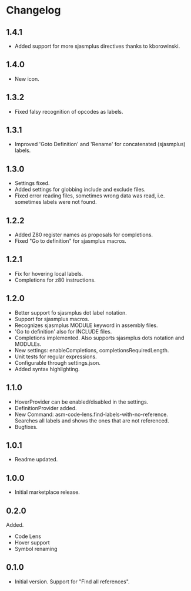 # Changelog

## 1.4.1
- Added support for more sjasmplus directives thanks to kborowinski.


## 1.4.0
- New icon.


## 1.3.2
- Fixed falsy recognition of opcodes as labels.


## 1.3.1
- Improved 'Goto Definition' and 'Rename' for concatenated (sjasmplus) labels.


## 1.3.0
- Settings fixed.
- Added settings for globbing include and exclude files.
- Fixed error reading files, sometimes wrong data was read, i.e. sometimes labels were not found.


## 1.2.2
- Added Z80 register names as proposals for completions.
- Fixed "Go to definition" for sjasmplus macros.


## 1.2.1
- Fix for hovering local labels.
- Completions for z80 instructions.


## 1.2.0
- Better support fo sjasmplus dot label notation.
- Support for sjasmplus macros.
- Recognizes sjasmplus MODULE keyword in assembly files.
- 'Go to definition' also for INCLUDE files.
- Completions implemented. Also supports sjasmplus dots notation and MODULEs.
- New settings: enableCompletions, completionsRequiredLength.
- Unit tests for regular expressions.
- Configurable through settings.json.
- Added syntax highlighting.


## 1.1.0
- HoverProvider can be enabled/disabled in the settings.
- DefinitionProvider added.
- New Command: asm-code-lens.find-labels-with-no-reference. Searches all labels and shows the ones that are not referenced.
- Bugfixes.


## 1.0.1
- Readme updated.


## 1.0.0
- Initial marketplace release.


## 0.2.0
Added.
- Code Lens
- Hover support
- Symbol renaming


## 0.1.0
- Initial version. Support for "Find all references".

